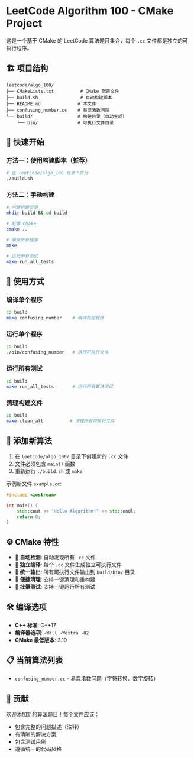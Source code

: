 # LeetCode Algorithm 100 - CMake Project

这是一个基于 CMake 的 LeetCode 算法题目集合，每个 `.cc` 文件都是独立的可执行程序。

## 🏗️ 项目结构

```
leetcode/algo_100/
├── CMakeLists.txt          # CMake 配置文件
├── build.sh                # 自动构建脚本
├── README.md              # 本文件
├── confusing_number.cc    # 易混淆数问题
└── build/                 # 构建目录（自动生成）
    └── bin/               # 可执行文件目录
```

## 🚀 快速开始

### 方法一：使用构建脚本（推荐）

```bash
# 在 leetcode/algo_100 目录下执行
./build.sh
```

### 方法二：手动构建

```bash
# 创建构建目录
mkdir build && cd build

# 配置 CMake
cmake ..

# 编译所有程序
make

# 运行所有测试
make run_all_tests
```

## 🎯 使用方式

### 编译单个程序
```bash
cd build
make confusing_number    # 编译特定程序
```

### 运行单个程序
```bash
cd build
./bin/confusing_number   # 运行可执行文件
```

### 运行所有测试
```bash
cd build
make run_all_tests       # 运行所有算法测试
```

### 清理构建文件
```bash
cd build
make clean_all          # 清理所有可执行文件
```

## 📝 添加新算法

1. 在 `leetcode/algo_100/` 目录下创建新的 `.cc` 文件
2. 文件必须包含 `main()` 函数
3. 重新运行 `./build.sh` 或 `make`

示例新文件 `example.cc`:
```cpp
#include <iostream>

int main() {
    std::cout << "Hello Algorithm!" << std::endl;
    return 0;
}
```

## ⚙️ CMake 特性

- 🔧 **自动检测**: 自动发现所有 `.cc` 文件
- 🎯 **独立编译**: 每个 `.cc` 文件生成独立可执行文件
- 📂 **统一输出**: 所有可执行文件输出到 `build/bin/` 目录
- 🧹 **便捷清理**: 支持一键清理和重构建
- 🏃 **批量测试**: 支持一键运行所有测试

## 🛠️ 编译选项

- **C++ 标准**: C++17
- **编译器选项**: `-Wall -Wextra -O2`
- **CMake 最低版本**: 3.10

## 📋 当前算法列表

- `confusing_number.cc` - 易混淆数问题（字符转换、数字旋转）

## 🤝 贡献

欢迎添加新的算法题目！每个文件应该：
- 包含完整的问题描述（注释）
- 有清晰的解决方案
- 包含测试用例
- 遵循统一的代码风格 